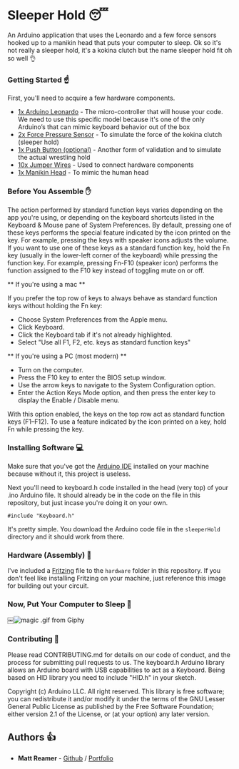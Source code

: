 # Sleeper Hold :sleeping:

An Arduino application that uses the Leonardo and a few force sensors hooked up to a manikin head that puts your computer to sleep. Ok so it's not really a sleeper hold, it's a kokina clutch but the name sleeper hold fit oh so well 👌

### Getting Started ☝️

First, you'll need to acquire a few hardware components.

* [1x Arduino Leonardo](https://www.sparkfun.com/products/11286) - The micro-controller that will house your code. We need to use this specific model because it's one of the only Arduino’s that can mimic keyboard behavior out of the box
* [2x Force Pressure Sensor](https://www.sparkfun.com/products/11207) - To simulate the force of the kokina clutch (sleeper hold)
* [1x Push Button (optional)](https://www.sparkfun.com/products/10439) - Another form of validation and to simulate the actual wrestling hold
* [10x Jumper Wires](https://www.sparkfun.com/products/9194) - Used to connect hardware components
* [1x Manikin Head](https://www.amazon.com/Wrisky-Styrofoam-Mannequin-Manikin-Glasses/dp/B01HUVPXIK/ref=sr_1_sc_2?s=arts-crafts&ie=UTF8&qid=1480269767&sr=1-2-spell&keywords=male+manakin+head) - To mimic the human head

### Before You Assemble ✋

The action performed by standard function keys varies depending on the app you're using, or depending on the keyboard shortcuts listed in the Keyboard & Mouse pane of System Preferences. By default, pressing one of these keys performs the special feature indicated by the icon printed on the key. For example, pressing the keys with speaker icons adjusts the volume. If you want to use one of these keys as a standard function key, hold the Fn key (usually in the lower-left corner of the keyboard) while pressing the function key. For example, pressing Fn-F10 (speaker icon) performs the function assigned to the F10 key instead of toggling mute on or off.

** If you're using a mac **

If you prefer the top row of keys to always behave as standard function keys without holding the Fn key:

* Choose System Preferences from the Apple menu.
* Click Keyboard.
* Click the Keyboard tab if it's not already highlighted.
* Select "Use all F1, F2, etc. keys as standard function keys"

** If you're using a PC (most modern) **

* Turn on the computer.
* Press the F10 key to enter the BIOS setup window.
* Use the arrow keys to navigate to the System Configuration option.
* Enter the Action Keys Mode option, and then press the enter key to display the Enable / Disable menu.

With this option enabled, the keys on the top row act as standard function keys (F1–F12). To use a feature indicated by the icon printed on a key, hold Fn while pressing the key.

### Installing Software 💻

Make sure that you've got the [Arduino IDE](https://www.arduino.cc/en/Main/Software) installed on your machine because without it, this project is useless.

Next you'll need to keyboard.h code installed in the head (very top) of your .ino Arduino file. It should already be in the code on the file in this repository, but just incase you're doing it on your own.

```
#include "Keyboard.h"
```

It's pretty simple. You download the Arduino code file in the ``` sleeperHold ``` directory and it should work from there.

### Hardware (Assembly) 🔌

I've included a [Fritzing](http://fritzing.org/home/) file to the ``` hardware ``` folder in this repository. If you don't feel like installing Fritzing on your machine, just reference this image for building out your circuit.

### Now, Put Your Computer to Sleep 🎉

￼![magic .gif from Giphy](http://i.giphy.com/11mZ7LKLGhkwaA.gif)

### Contributing 🙏

Please read CONTRIBUTING.md for details on our code of conduct, and the process for submitting pull requests to us.
The keyboard.h Arduino library allows an Arduino board with USB capabilities to act as a Keyboard. Being based on HID library you need to include "HID.h" in your sketch.

Copyright (c) Arduino LLC. All right reserved. This library is free software; you can redistribute it and/or modify it under the terms of the GNU Lesser General Public License as published by the Free Software Foundation; either version 2.1 of the License, or (at your option) any later version.

## Authors :thumbsup:

* **Matt Reamer** - [Github](https://github.com/iamtheream) / [Portfolio](http://iamtheream.io)

